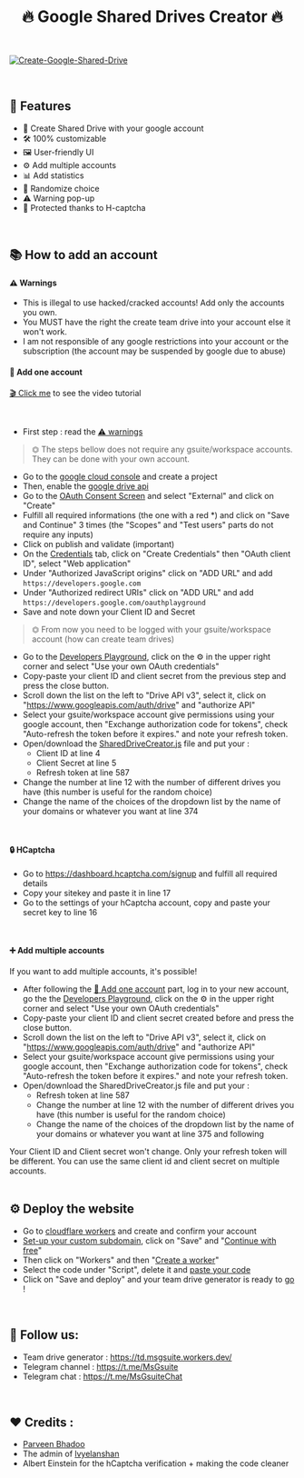 <h1 align="center">🔥 Google Shared Drives Creator 🔥<br></h1> 

<br />

<!-- > ## A simple script to automate the google Shared Drives creation. -->
[![Create-Google-Shared-Drive](https://i.imgur.com/GB6clwg.png)](https://github.com/MsGsuite/MsGsuite)

<br />


## 📜 Features
- 🔭 Create Shared Drive with your google account 
- 🛠 100% customizable
- 🖼 User-friendly UI
- ⚙️ Add multiple accounts
- 📊 Add statistics
- 🎲 Randomize choice
- ⚠ Warning pop-up
- 🔐 Protected thanks to H-captcha

<br />

<!-- [![Indrajeet's github stats](https://github-readme-stats.vercel.app/api?username=msgsuite&count_private=true&include_all_commits=true&theme=radical)](https://t.me/msgsuite)-->

## 📚 How to add an account
#### ⚠️ Warnings
 - This is illegal to use hacked/cracked accounts! Add only the accounts you own.
 - You MUST have the right the create team drive into your account else it won't work.
 - I am not responsible of any google restrictions into your account or the subscription (the account may be suspended by google due to abuse)

#### 📙 Add one account
[🎬 Click me](https://drive.google.com/file/d/1mn6Hq_tON6ek0u36bWtq0IhOEO6Hfw3v)  to see the video tutorial

<br/>

- First step : read the [⚠️ warnings](https://github.com/MsGsuite/MsGsuite#%EF%B8%8F-warnings)
> ⏣ The steps bellow does not require any gsuite/workspace accounts. They can be done with your own account.


- Go to the [google cloud console](https://console.developers.google.com/apis/credentials) and create a project  
- Then, enable the [google drive api](https://console.developers.google.com/apis/library/drive.googleapis.com?q=drive)
- Go to the [OAuth Consent Screen](https://console.cloud.google.com/apis/credentials/consent) and select "External" and click on "Create"
- Fulfill all required informations (the one with a red *) and click on "Save and Continue" 3 times (the "Scopes" and "Test users" parts do not require any inputs) 
- Click on publish and validate (important)
- On the [Credentials](https://console.cloud.google.com/apis/credentials) tab, click on "Create Credentials" then "OAuth client ID", select "Web application"
- Under "Authorized JavaScript origins" click on "ADD URL" and add `https://developers.google.com` 
- Under "Authorized redirect URIs" click on "ADD URL" and add `https://developers.google.com/oauthplayground`
- Save and note down your Client ID and Secret
> ⏣ From now you need to be logged with your gsuite/workspace account (how can create team drives)
- Go to the [Developers Playground](https://developers.google.com/oauthplayground), click on the ⚙️ in the upper right corner and select "Use your own OAuth credentials" 
- Copy-paste your client ID and client secret from the previous step and press the close button.
- Scroll down the list on the left to "Drive API v3", select it, click on "https://www.googleapis.com/auth/drive" and "authorize API"
- Select your gsuite/workspace account give permissions using your google account, then "Exchange authorization code for tokens", check "Auto-refresh the token before it expires." and note your refresh token.
- Open/download the [SharedDriveCreator.js](https://github.com/MsGsuite/MsGsuite/blob/main/SharedDriveCreator.js) file and put your :
    - Client ID at line 4
    - Client Secret at line 5
    - Refresh token at line 587
- Change the number at line 12 with the number of different drives you have (this number is useful for the random choice)
- Change the name of the choices of the dropdown list by the name of your domains or whatever you want at line 374



<br />

#### 🔒 HCaptcha
- Go to https://dashboard.hcaptcha.com/signup and fulfill all required details
- Copy your sitekey and paste it in line 17
- Go to the settings of your hCaptcha account, copy and paste your secret key to line 16

<br />

#### ➕ Add multiple accounts
If you want to add multiple accounts, it's possible!

- After following the [📙  Add one account](https://github.com/MsGsuite/MsGsuite#-add-an-account) part, log in to your new account, go the the [Developers Playground](https://developers.google.com/oauthplayground), click on the ⚙️ in the upper right corner and select "Use your own OAuth credentials"
- Copy-paste your client ID and client secret created before and press the close button.
- Scroll down the list on the left to "Drive API v3", select it, click on "https://www.googleapis.com/auth/drive" and "authorize API"
- Select your gsuite/workspace account give permissions using your google account, then "Exchange authorization code for tokens", check "Auto-refresh the token before it expires." and note your refresh token.
- Open/download the SharedDriveCreator.js  file and put your :
    - Refresh token at line 587
    - Change the number at line 12 with the number of different drives you have (this number is useful for the random choice)
    - Change the name of the choices of the dropdown list by the name of your domains or whatever you want at line 375 and following

Your Client ID and Client secret won't change. Only your refresh token will be different. You can use the same client id and client secret on multiple accounts.
<br />
<br />




## ⚙️ Deploy the website 
* Go to [cloudflare workers](https://workers.cloudflare.com/) and create and confirm your account
* [Set-up your custom subdomain](https://i.imgur.com/5g6MWG7.png), click on "Save" and "[Continue with free](https://i.imgur.com/pFR63in.png)"
* Then click on "Workers" and then "[Create a worker](https://i.imgur.com/8VExHx2.png)"<br />
* Select the code under "Script", delete it and [paste your code](https://i.imgur.com/q2P8Xt5.png)
* Click on "Save and deploy" and your team drive generator is ready to [go](https://td.msgsuite.workers.dev) !
<br />


## 📢 Follow us:
- Team drive generator : https://td.msgsuite.workers.dev/
- Telegram channel : https://t.me/MsGsuite
- Telegram chat : https://t.me/MsGsuiteChat

<br />

## ❤️ Credits :
* [Parveen Bhadoo](https://github.com/ParveenBhadooOfficial/Create-Google-Shared-Drive)
* The admin of [lvyelanshan](https://t.me/lvyelanshan_share)
* Albert Einstein for the hCaptcha verification + making the code cleaner

